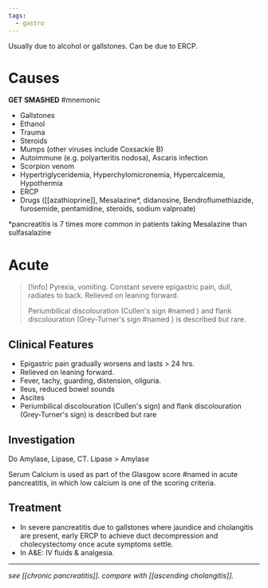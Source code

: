 ```yaml
---
tags:
  - gastro
---
```

Usually due to alcohol or gallstones. Can be due to ERCP.
# Causes
**GET SMASHED** #mnemonic 
- Gallstones
- Ethanol
- Trauma
- Steroids
- Mumps (other viruses include Coxsackie B)
- Autoimmune (e.g. polyarteritis nodosa), Ascaris infection
- Scorpion venom 
- Hypertriglyceridemia, Hyperchylomicronemia, Hypercalcemia, Hypothermia
- ERCP 
- Drugs ([[azathioprine]], Mesalazine*, didanosine, Bendroflumethiazide, furosemide, pentamidine, steroids, sodium valproate)

*pancreatitis is 7 times more common in patients taking Mesalazine than sulfasalazine

# Acute
>[!info]
>Pyrexia, vomiting.
>Constant severe epigastric pain, dull, radiates to back. Relieved on leaning forward.
>
>Periumbilical discolouration (Cullen's sign #named ) and flank discolouration (Grey-Turner's sign #named ) is described but rare. 

## Clinical Features
- Epigastric pain gradually worsens and lasts > 24 hrs. 
- Relieved on leaning forward. 
- Fever, tachy, guarding, distension, oliguria. 
- Ileus, reduced bowel sounds
- Ascites
- Periumbilical discolouration (Cullen's sign) and flank discolouration (Grey-Turner's sign) is described but rare
## Investigation  
Do Amylase, Lipase, CT.
Lipase > Amylase 

Serum Calcium is used as part of the Glasgow score #named  in acute pancreatitis, in which low calcium is one of the scoring criteria. 

## Treatment
- In severe pancreatitis due to gallstones where jaundice and cholangitis are present, early ERCP to achieve duct decompression and cholecystectomy once acute symptoms settle. 
- In A&E: IV fluids & analgesia. 

---
*see [[chronic pancreatitis]].* 
*compare with [[ascending cholangitis]].*